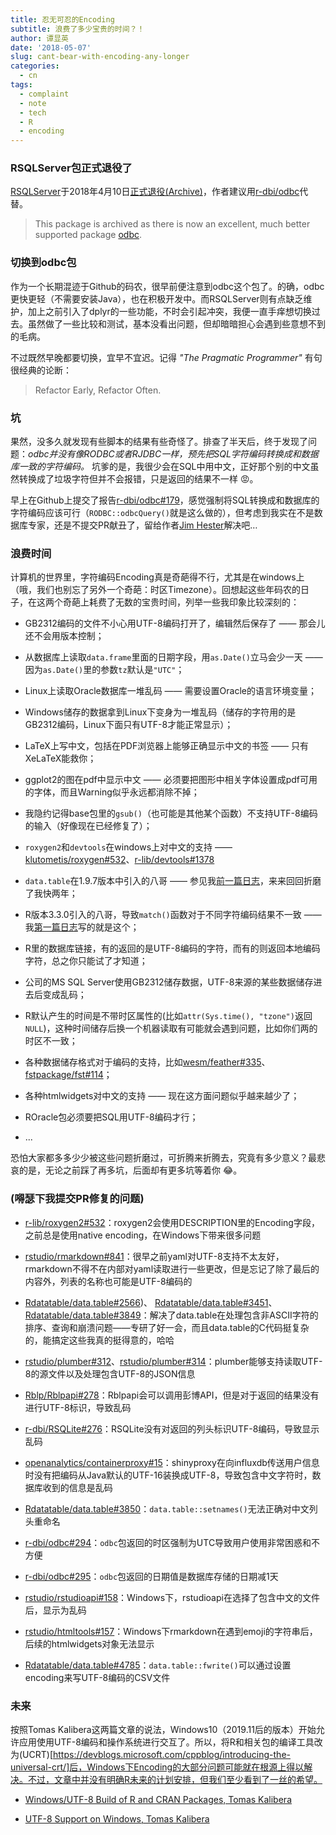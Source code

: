 ```yaml
---
title: 忍无可忍的Encoding
subtitle: 浪费了多少宝贵的时间？！
author: 谭显英
date: '2018-05-07'
slug: cant-bear-with-encoding-any-longer
categories:
  - cn
tags:
  - complaint
  - note
  - tech
  - R
  - encoding
---
```


### RSQLServer包正式退役了

[RSQLServer](https://github.com/imanuelcostigan/RSQLServer)于2018年4月10日[正式退役(Archive)](https://cran.rstudio.com/web/packages/RSQLServer/index.html)，作者建议用[r-dbi/odbc](https://github.com/r-dbi/odbc)代替。

> This package is archived as there is now an excellent, much better supported package [odbc](https://github.com/r-dbi/odbc).

### 切换到odbc包


作为一个长期混迹于Github的码农，很早前便注意到odbc这个包了。的确，odbc更快更轻（不需要安装Java），也在积极开发中。而RSQLServer则有点缺乏维护，加上之前引入了dplyr的一些功能，不时会引起冲突，我便一直手痒想切换过去。虽然做了一些比较和测试，基本没看出问题，但却暗暗担心会遇到些意想不到的毛病。

不过既然早晚都要切换，宜早不宜迟。记得 _"The Pragmatic Programmer"_ 有句很经典的论断：

> Refactor Early, Refactor Often. 

### 坑

果然，没多久就发现有些脚本的结果有些奇怪了。排查了半天后，终于发现了问题：_odbc并没有像RODBC或者RJDBC一样，预先把SQL字符编码转换成和数据库一致的字符编码。_ 坑爹的是，我很少会在SQL中用中文，正好那个别的中文虽然转换成了垃圾字符但并不会报错，只是返回的结果不一样 :rage:。

早上在Github上提交了报告[r-dbi/odbc#179](https://github.com/r-dbi/odbc/issues/179)，感觉强制将SQL转换成和数据库的字符编码应该可行（`RODBC::odbcQuery()`就是这么做的），但考虑到我实在不是数据库专家，还是不提交PR献丑了，留给作者[Jim Hester](https://github.com/jimhester)解决吧…

### 浪费时间

计算机的世界里，字符编码Encoding真是奇葩得不行，尤其是在windows上（哦，我们也别忘了另外一个奇葩：时区Timezone）。回想起这些年码农的日子，在这两个奇葩上耗费了无数的宝贵时间，列举一些我印象比较深刻的：

* GB2312编码的文件不小心用UTF-8编码打开了，编辑然后保存了 —— 那会儿还不会用版本控制；

* 从数据库上读取`data.frame`里面的日期字段，用`as.Date()`立马会少一天 —— 因为`as.Date()`里的参数`tz`默认是`"UTC"`；

* Linux上读取Oracle数据库一堆乱码 —— 需要设置Oracle的语言环境变量；

* Windows储存的数据拿到Linux下变身为一堆乱码（储存的字符用的是GB2312编码，Linux下面只有UTF-8才能正常显示）；

* LaTeX上写中文，包括在PDF浏览器上能够正确显示中文的书签 —— 只有XeLaTeX能救你；

* ggplot2的图在pdf中显示中文 —— 必须要把图形中相关字体设置成pdf可用的字体，而且Warning似乎永远都消除不掉；

* 我隐约记得base包里的`gsub()`（也可能是其他某个函数）不支持UTF-8编码的输入（好像现在已经修复了）；

* `roxygen2`和`devtools`在windows上对中文的支持 —— [klutometis/roxygen#532](https://github.com/klutometis/roxygen/pull/532)、[r-lib/devtools#1378](https://github.com/r-lib/devtools/pull/1378)

* `data.table`在1.9.7版本中引入的八哥 —— 参见我[前一篇日志](/post/2018/03/18/strings-encodings-in-r/)，来来回回折磨了我快两年；

* R版本3.3.0引入的八哥，导致`match()`函数对于不同字符编码结果不一致 —— 我[第一篇日志](/post/2016/05/07/my-first-bug-report-to-r-project-org/)写的就是这个；

* R里的数据库链接，有的返回的是UTF-8编码的字符，而有的则返回本地编码字符，总之你只能试了才知道；

* 公司的MS SQL Server使用GB2312储存数据，UTF-8来源的某些数据储存进去后变成乱码；

* R默认产生的时间是不带时区属性的(比如`attr(Sys.time(), "tzone")`返回`NULL`)，这种时间储存后换一个机器读取有可能就会遇到问题，比如你们两的时区不一致；

* 各种数据储存格式对于编码的支持，比如[wesm/feather#335](https://github.com/wesm/feather/issues/335)、[fstpackage/fst#114](https://github.com/fstpackage/fst/issues/144)；

* 各种htmlwidgets对中文的支持 —— 现在这方面问题似乎越来越少了；

* ROracle包必须要把SQL用UTF-8编码才行；

* ...


恐怕大家都多多少少被这些问题折磨过，可折腾来折腾去，究竟有多少意义？最悲哀的是，无论之前踩了再多坑，后面却有更多坑等着你 :joy:。

###  (嘚瑟下我提交PR修复的问题)

* [r-lib/roxygen2#532](https://github.com/r-lib/roxygen2/pull/532)：roxygen2会使用DESCRIPTION里的Encoding字段，之前总是使用native encoding，在Windows下带来很多问题

* [rstudio/rmarkdown#841](https://github.com/rstudio/rmarkdown/pull/841)：很早之前yaml对UTF-8支持不太友好，rmarkdown不得不在内部对yaml读取进行一些更改，但是忘记了除了最后的内容外，列表的名称也可能是UTF-8编码的

* [Rdatatable/data.table#2566](https://github.com/Rdatatable/data.table/pull/2566))、 [Rdatatable/data.table#3451](https://github.com/Rdatatable/data.table/pull/3451)、 [Rdatatable/data.table#3849](https://github.com/Rdatatable/data.table/pull/3849)：解决了data.table在处理包含非ASCII字符的排序、查询和崩溃问题——专研了好一会，而且data.table的C代码挺复杂的，能搞定这些我真的挺得意的，哈哈

* [rstudio/plumber#312](https://github.com/rstudio/plumber/pull/312)、[rstudio/plumber#314](https://github.com/rstudio/plumber/pull/314/files)：plumber能够支持读取UTF-8的源文件以及处理包含UTF-8的JSON信息

* [Rblp/Rblpapi#278](https://github.com/Rblp/Rblpapi/pull/278)：Rblpapi会可以调用彭博API，但是对于返回的结果没有进行UTF-8标识，导致乱码

* [r-dbi/RSQLite#276](https://github.com/r-dbi/RSQLite/pull/276)：RSQLite没有对返回的列头标识UTF-8编码，导致显示乱码

* [openanalytics/containerproxy#15](https://github.com/openanalytics/containerproxy/pull/15)：shinyproxy在向influxdb传送用户信息时没有把编码从Java默认的UTF-16装换成UTF-8，导致包含中文字符时，数据库收到的信息是乱码

* [Rdatatable/data.table#3850](https://github.com/Rdatatable/data.table/pull/3850)：`data.table::setnames()`无法正确对中文列头重命名

* [r-dbi/odbc#294](https://github.com/r-dbi/odbc/pull/294)：`odbc`包返回的时区强制为UTC导致用户使用非常困惑和不方便

* [r-dbi/odbc#295](https://github.com/r-dbi/odbc/pull/295)：`odbc`包返回的日期值是数据库存储的日期减1天

* [rstudio/rstudioapi#158](https://github.com/rstudio/rstudioapi/pull/158)：Windows下，rstudioapi在选择了包含中文的文件后，显示为乱码

* [rstudio/htmltools#157](https://github.com/rstudio/htmltools/pull/157)：Windows下rmarkdown在遇到emoji的字符串后，后续的htmlwidgets对象无法显示

* [Rdatatable/data.table#4785](https://github.com/Rdatatable/data.table/pull/4785)：`data.table::fwrite()`可以通过设置encoding来写UTF-8编码的CSV文件

### 未来

按照Tomas Kalibera这两篇文章的说法，Windows10（2019.11后的版本）开始允许应用使用UTF-8编码和操作系统进行交互了。所以，将R和相关包的编译工具改为(UCRT)[https://devblogs.microsoft.com/cppblog/introducing-the-universal-crt/]后，Windows下Encoding的大部分问题可能就在根源上得以解决。不过，文章中并没有明确R未来的计划安排，但我们至少看到了一丝的希望。

- [Windows/UTF-8 Build of R and CRAN Packages, Tomas Kalibera](https://developer.r-project.org/Blog/public/2020/07/30/windows/utf-8-build-of-r-and-cran-packages/)

- [UTF-8 Support on Windows, Tomas Kalibera](https://developer.r-project.org/Blog/public/2020/05/02/utf-8-support-on-windows/)
